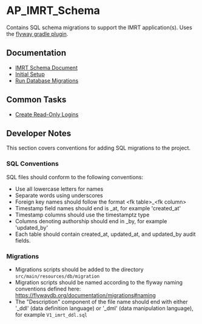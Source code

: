 # AP\_IMRT_Schema
Contains SQL schema migrations to support the IMRT application(s). Uses the [flyway gradle plugin](https://flywaydb.org/documentation/gradle/).

## Documentation

* [IMRT Schema Document](docs/imrt_schema_document.md)
* [Initial Setup](docs/initial_setup.md)
* [Run Database Migrations](docs/migrations.md)

## Common Tasks
* [Create Read-Only Logins](docs/create_read_only_logins.md)

## Developer Notes
This section covers conventions for adding SQL migrations to the project.

### SQL Conventions

SQL files should conform to the following conventions:
* Use all lowercase letters for names
* Separate words using underscores
* Foreign key names should follow the format \<fk table>_\<fk column>
* Timestamp field names should end is _at, for example 'created_at'
* Timestamp columns should use the timestamptz type
* Columns denoting authorship should end in _by, for example 'updated_by'
* Each table should contain created_at, updated_at, and updated_by audit fields.

### Migrations

* Migrations scripts should be added to the directory `src/main/resources/db/migration`
* Migration scripts should be named according to the flyway naming conventions defined here:
https://flywaydb.org/documentation/migrations#naming
* The "Description" component of the file name should end with either '_ddl' (data definition language)
 or '_dml' (data manipulation language), for example `V1_imrt_ddl.sql`



